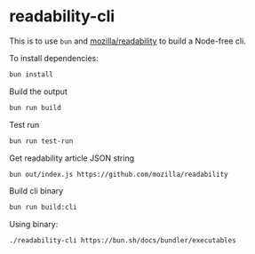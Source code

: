 # readability-cli

This is to use `bun` and [mozilla/readability](https://github.com/mozilla/readability) to build a Node-free cli.

To install dependencies:

```bash
bun install
```

Build the output

```bash
bun run build
```

Test run

```bash
bun run test-run
```

Get readability article JSON string

```bash
bun out/index.js https://github.com/mozilla/readability
```

Build cli binary

```bash
bun run build:cli
```

Using binary:

```bash
./readability-cli https://bun.sh/docs/bundler/executables
```
